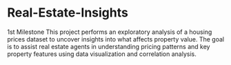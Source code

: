 # Real-Estate-Insights
1st Milestone This project performs an exploratory analysis of a housing prices dataset to uncover insights into what affects property value. The goal is to assist real estate agents in understanding pricing patterns and key property features using data visualization and correlation analysis.
